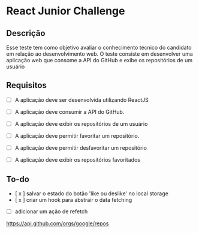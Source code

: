 # React Junior Challenge

## Descrição

Esse teste tem como objetivo avaliar o conhecimento técnico do candidato em relação ao desenvolvimento web. O teste consiste em desenvolver uma aplicação web que consome a API do GitHub e exibe os repositórios de um usuário

## Requisitos

- [ ] A aplicação deve ser desenvolvida utilizando ReactJS
- [ ] A aplicação deve consumir a API do GitHub.
- [ ] A aplicação deve exibir os repositórios de um usuário
- [ ] A aplicação deve permitir favoritar um repositório.
- [ ] A aplicação deve permitir desfavoritar um repositório
- [ ] A aplicação deve exibir os repositórios favoritados 


## To-do

- [ x ] salvar o estado do botão 'like ou deslike' no local storage
- [ x ] criar um hook para abstrair o data fetching
- [ ] adicionar um ação de refetch

https://api.github.com/orgs/google/repos